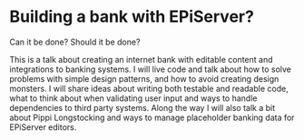 ﻿Building a bank with EPiServer?
========

Can it be done? Should it be done?

This is a talk about creating an internet bank with editable content and integrations to banking systems. I will live code and talk about how to solve problems with simple design patterns, and how to avoid creating design monsters. I will share ideas about writing both testable and readable code, what to think about when validating user input and ways to handle dependencies to third party systems. Along the way I will also talk a bit about Pippi Longstocking and ways to manage placeholder banking data for EPiServer editors.
